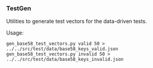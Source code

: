 ### TestGen ###

Utilities to generate test vectors for the data-driven  tests.

Usage: 

    gen_base58_test_vectors.py valid 50 > ../../src/test/data/base58_keys_valid.json
    gen_base58_test_vectors.py invalid 50 > ../../src/test/data/base58_keys_invalid.json